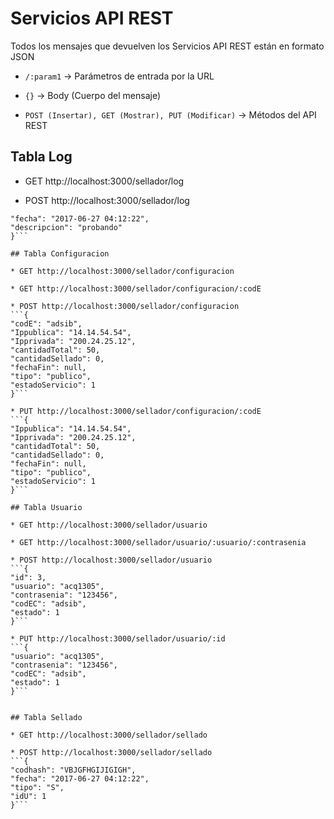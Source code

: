 # Servicios API REST

Todos los mensajes que devuelven los Servicios API REST están en formato JSON

* ```/:param1```        -> Parámetros de entrada por la URL

* ```{}```              -> Body (Cuerpo del mensaje)

* ```POST (Insertar), GET (Mostrar), PUT (Modificar)```  -> Métodos del API REST


## Tabla Log

* GET http://localhost:3000/sellador/log

* POST http://localhost:3000/sellador/log
```{
"fecha": "2017-06-27 04:12:22",
"descripcion": "probando"
}```

## Tabla Configuracion

* GET http://localhost:3000/sellador/configuracion

* GET http://localhost:3000/sellador/configuracion/:codE

* POST http://localhost:3000/sellador/configuracion
```{
"codE": "adsib",
"Ippublica": "14.14.54.54",
"Ipprivada": "200.24.25.12",
"cantidadTotal": 50,
"cantidadSellado": 0,
"fechaFin": null,
"tipo": "publico",
"estadoServicio": 1
}```

* PUT http://localhost:3000/sellador/configuracion/:codE
```{
"Ippublica": "14.14.54.54",
"Ipprivada": "200.24.25.12",
"cantidadTotal": 50,
"cantidadSellado": 0,
"fechaFin": null,
"tipo": "publico",
"estadoServicio": 1
}```

## Tabla Usuario

* GET http://localhost:3000/sellador/usuario

* GET http://localhost:3000/sellador/usuario/:usuario/:contrasenia

* POST http://localhost:3000/sellador/usuario
```{
"id": 3,
"usuario": "acq1305",
"contrasenia": "123456",
"codEC": "adsib",
"estado": 1
}```

* PUT http://localhost:3000/sellador/usuario/:id
```{
"usuario": "acq1305",
"contrasenia": "123456",
"codEC": "adsib",
"estado": 1
}```


## Tabla Sellado

* GET http://localhost:3000/sellador/sellado

* POST http://localhost:3000/sellador/sellado
```{
"codhash": "VBJGFHGIJIGIGH",
"fecha": "2017-06-27 04:12:22",
"tipo": "S",
"idU": 1
}```
